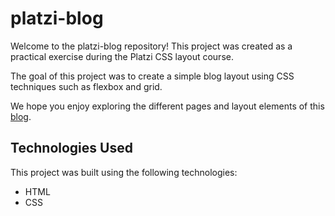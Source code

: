 # platzi-blog

Welcome to the platzi-blog repository! This project was created as a practical exercise during the Platzi CSS layout course.

The goal of this project was to create a simple blog layout using CSS techniques such as flexbox and grid.

We hope you enjoy exploring the different pages and layout elements of this [blog](abelarismendy.github.io/platzi-blog/).

## Technologies Used

This project was built using the following technologies:

- HTML
- CSS
